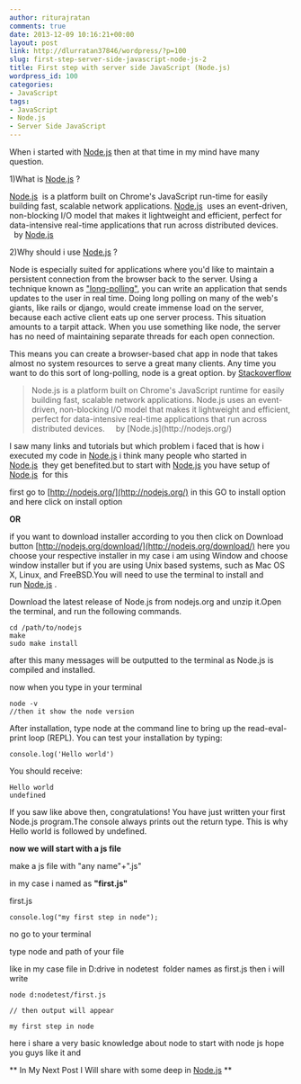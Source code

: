 ```yaml
---
author: riturajratan
comments: true
date: 2013-12-09 10:16:21+00:00
layout: post
link: http://dlurratan37846/wordpress/?p=100
slug: first-step-server-side-javascript-node-js-2
title: First step with server side JavaScript (Node.js)
wordpress_id: 100
categories:
- JavaScript
tags:
- JavaScript
- Node.js
- Server Side JavaScript
---
```


When i started with [Node.js](http://nodejs.org/) then at that time in my mind have many question.

1)What is [Node.js](http://nodejs.org/) ?

[Node.js](http://nodejs.org/)  is a platform built on Chrome's JavaScript run-time for easily building fast, scalable network applications. [Node.js](http://nodejs.org/)  uses an event-driven, non-blocking I/O model that makes it lightweight and efficient, perfect for data-intensive real-time applications that run across distributed devices.     by [Node.js](http://nodejs.org/)

2)Why should i use [Node.js](http://nodejs.org/) ?

Node is especially suited for applications where you'd like to maintain a persistent connection from the browser back to the server. Using a technique known as [ "long-polling"](http://en.wikipedia.org/wiki/Push_technology#Long_polling), you can write an application that sends updates to the user in real time. Doing long polling on many of the web's giants, like rails or django, would create immense load on the server, because each active client eats up one server process. This situation amounts to a tarpit attack. When you use something like node, the server has no need of maintaining separate threads for each open connection.

This means you can create a browser-based chat app in node that takes almost no system resources to serve a great many clients. Any time you want to do this sort of long-polling, node is a great option. by [Stackoverflow](http://stackoverflow.com/questions/5062614/how-to-decide-when-to-use-nodejs)




<blockquote>Node.js is a platform built on Chrome's JavaScript runtime for easily building fast, scalable network applications. Node.js uses an event-driven, non-blocking I/O model that makes it lightweight and efficient, perfect for data-intensive real-time applications that run across distributed devices.     by [Node.js](http://nodejs.org/)</blockquote>


I saw many links and tutorials but which problem i faced that is how i executed my code in [Node.js](http://nodejs.org/) i think many people who started in [Node.js](http://nodejs.org/)  they get benefited.but to start with [Node.js](http://nodejs.org/) you have setup of [Node.js](http://nodejs.org/)  for this

first go to [http://nodejs.org/](http://nodejs.org/) in this GO to install option and here click on install option

**OR**

if you want to download installer according to you then click on Download button [http://nodejs.org/download/](http://nodejs.org/download/)
here you choose your respective installer in my case i am using Window and choose window installer but if you are using Unix based systems, such as Mac OS X, Linux, and FreeBSD.You will need to use the terminal to install and run [Node.js](http://nodejs.org/) .

Download the latest release of Node.js from nodejs.org and unzip it.Open the terminal, and run the following commands.

    
    cd /path/to/nodejs
    make
    sudo make install


after this many messages will be outputted to the terminal as Node.js is compiled and installed.

now when you type in your terminal

    
    node -v
    //then it show the node version




After installation, type node at the command line to bring up the read-eval-print
loop (REPL). You can test your installation by typing:

    
    console.log('Hello world')


You should receive:

    
    Hello world
    undefined


If you saw like above then, congratulations! You have just written your first Node.js program.The console always prints out the return type. This is why Hello world is followed by undefined.

**now we will start with a js file**

make a js file with "any name"+".js"

in my case i named as **"first.js"**

first.js

    
    console.log("my first step in node");


no go to your terminal

type node and path of your file

like in my case file in D:drive in nodetest  folder names as first.js then i will write

    
    node d:nodetest/first.js
    
    // then output will appear
    
    my first step in node


here i share a very basic knowledge about node to start with node js hope you guys like it and

** In My Next Post I Will share with some deep in [Node.js](http://nodejs.org/) **
